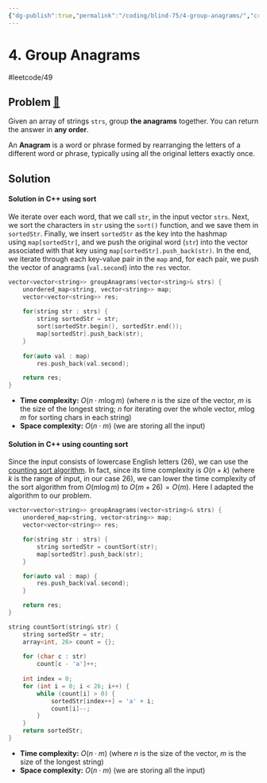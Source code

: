 ```yaml
---
{"dg-publish":true,"permalink":"/coding/blind-75/4-group-anagrams/","created":"2023-09-27T10:15:29.748+02:00","updated":"2023-09-27T10:15:29.748+02:00"}
---
```


# 4. Group Anagrams
#leetcode/49
## Problem [🔗](https://leetcode.com/problems/group-anagrams)
Given an array of strings `strs`, group **the anagrams** together. You can return the answer in **any order**.

An **Anagram** is a word or phrase formed by rearranging the letters of a different word or phrase, typically using all the original letters exactly once.

## Solution
#### Solution in C++ using sort
We iterate over each word, that we call `str`, in the input vector `strs`. Next, we sort the characters in `str` using the `sort()` function, and we save them in `sortedStr`. Finally, we insert `sortedStr` as the key into the hashmap using `map[sortedStr]`, and we push the original word (`str`) into the vector associated with that key using `map[sortedStr].push_back(str)`. 
In the end, we iterate through each key-value pair in the `map` and, for each pair, we push the vector of anagrams (`val.second`) into the `res` vector.

```cpp
vector<vector<string>> groupAnagrams(vector<string>& strs) {
    unordered_map<string, vector<string>> map;
    vector<vector<string>> res;
    
    for(string str : strs) {
        string sortedStr = str;
        sort(sortedStr.begin(), sortedStr.end());
        map[sortedStr].push_back(str);
    }
    
    for(auto val : map)
        res.push_back(val.second);

    return res;
}
```
- **Time complexity:** $O(n \cdot m \log m)$ (where _n_ is the size of the vector, _m_ is the size of the longest string; _n_ for iterating over the whole vector, $m \log m$ for sorting chars in each string)
- **Space complexity:** $O(n \cdot m)$ (we are storing all the input)

#### Solution in C++ using counting sort
Since the input consists of lowercase English letters (26), we can use the [counting sort algorithm](https://it.wikipedia.org/wiki/Counting_sort). In fact, since its time complexity is $O(n + k)$ (where $k$ is the range of input, in our case 26), we can lower the time complexity of the sort algorithm from $O(m \log m)$ to $O(m + 26) = O(m)$. Here I adapted the algorithm to our problem.

```cpp
vector<vector<string>> groupAnagrams(vector<string>& strs) {
	unordered_map<string, vector<string>> map;
	vector<vector<string>> res;

	for(string str : strs) {
		string sortedStr = countSort(str);
		map[sortedStr].push_back(str);
	}

	for(auto val : map) {
		res.push_back(val.second);
	}

	return res;
}

string countSort(string& str) {        
    string sortedStr = str;
    array<int, 26> count = {};
    
    for (char c : str)
        count[c - 'a']++;
        
    int index = 0;
    for (int i = 0; i < 26; i++) {
        while (count[i] > 0) {
            sortedStr[index++] = 'a' + i;
            count[i]--;
        }
    }
    return sortedStr;
}
```
- **Time complexity:** $O(n \cdot m)$ (where _n_ is the size of the vector, _m_ is the size of the longest string)
- **Space complexity:** $O(n \cdot m)$ (we are storing all the input)